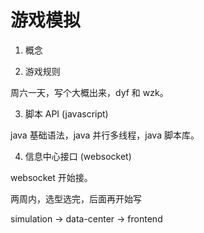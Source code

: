 # 游戏模拟

1. 概念 

2. 游戏规则

周六一天，写个大概出来，dyf 和 wzk。

3. 脚本 API (javascript)

java 基础语法，java 并行多线程，java 脚本库。

4. 信息中⼼接⼝ (websocket)

websocket 开始接。

两周内，选型选完，后面再开始写

simulation -> data-center -> frontend
